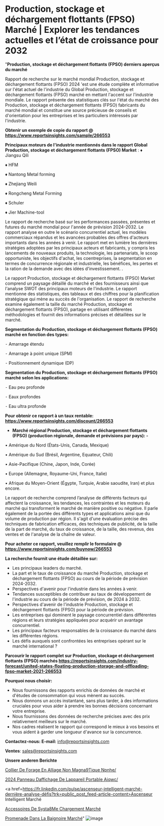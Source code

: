 # Production, stockage et déchargement flottants (FPSO) Marché | Explorer les tendances actuelles et l’état de croissance pour 2032

"<strong>Production, stockage et déchargement flottants (FPSO) derniers aperçus du marché</strong>

Rapport de recherche sur le marché mondial Production, stockage et déchargement flottants (FPSO) 2024 'est une étude complète et informative sur l'état actuel de l'industrie du Global Production, stockage et déchargement flottants (FPSO) marché en mettant l'accent sur l'industrie mondiale. Le rapport présente des statistiques clés sur l'état du marché des Production, stockage et déchargement flottants (FPSO) fabricants du marché mondial et constitue une source précieuse de conseils et d'orientation pour les entreprises et les particuliers intéressés par l'industrie.

<strong>Obtenir un exemple de copie du rapport @ <a href=https://www.reportsinsights.com/sample/266553>https://www.reportsinsights.com/sample/266553</a></strong>

<strong>Principaux moteurs de l'industrie mentionnés dans le rapport Global Production, stockage et déchargement flottants (FPSO) Market</strong> :
♦ Jiangsu Qili

♦ HFM

♦ Nantong Metal forming

♦ Zhejiang Weili

♦ Rongcheng Metal Forming

♦ Schuler

♦ Jier Machine-tool

Le rapport de recherche basé sur les performances passées, présentes et futures du marché mondial pour l'année de prévision 2024-2032. Le rapport analyse en outre le scénario concurrentiel actuel, les modèles commerciaux répandus et les avancées probables des offres d'acteurs importants dans les années à venir. Le rapport met en lumière les dernières stratégies adoptées par les principaux acteurs et fabricants, y compris les lancements de nouveaux produits, la technologie, les partenariats, le scoop opportuniste, les objectifs d'achat, les coentreprises, la segmentation en termes de concurrence régionale et industrielle, les bénéfices, les pertes et la ration de la demande avec des idées d'investissement. .

Le rapport Production, stockage et déchargement flottants (FPSO) Market comprend un paysage détaillé du marché et des fournisseurs ainsi que l'analyse SWOT des principaux moteurs de l'industrie. Le rapport mentionne des statistiques, des tableaux et des chiffres pour la planification stratégique qui mène au succès de l'organisation. Le rapport de recherche examine également la taille du marché Production, stockage et déchargement flottants (FPSO), partage en utilisant différentes méthodologies et fournit des informations précises et détaillées sur le marché.

<strong>Segmentation du Production, stockage et déchargement flottants (FPSO) marché en fonction des types:</strong>


⁃ Amarrage étendu

⁃ Amarrage à point unique (SPM)

⁃ Positionnement dynamique (DP)

<strong>Segmentation du Production, stockage et déchargement flottants (FPSO) marché selon les applications:</strong>


⁃ Eau peu profonde

⁃ Eaux profondes

⁃ Eau ultra profonde

<strong>Pour obtenir ce rapport à un taux rentable: <a href=https://www.reportsinsights.com/discount/266553>https://www.reportsinsights.com/discount/266553</a></strong>
<ul>
  <li><strong>Marché régional Production, stockage et déchargement flottants (FPSO) (production régionale, demande et prévisions par pays): -</strong></li>
</ul>
• Amérique du Nord (États-Unis, Canada, Mexique)

• Amérique du Sud (Brésil, Argentine, Equateur, Chili)

• Asie-Pacifique (Chine, Japon, Inde, Corée)

• Europe (Allemagne, Royaume-Uni, France, Italie)

• Afrique du Moyen-Orient (Égypte, Turquie, Arabie saoudite, Iran) et plus encore.

Le rapport de recherche comprend l’analyse de différents facteurs qui affectent la croissance, les tendances, les contraintes et les moteurs du marché qui transforment le marché de manière positive ou négative. Il parle également de la portée des différents types et applications ainsi que du volume de production par région. Il s'agit d'une évaluation précise des techniques de fabrication efficaces, des techniques de publicité, de la taille de la part de marché, du taux de croissance, de la taille, des revenus, des ventes et de l'analyse de la chaîne de valeur.

<strong>Pour acheter ce rapport, veuillez remplir le formulaire @   <a href=https://www.reportsinsights.com/buynow/266553>https://www.reportsinsights.com/buynow/266553</a></strong>

<strong>La recherche fournit une étude détaillée sur:</strong>
<ul>
  <li>Les principaux leaders du marché.</li>
  <li>La part et le taux de croissance du marché Production, stockage et déchargement flottants (FPSO) au cours de la période de prévision 2024-2032.</li>
  <li>Perspectives d'avenir pour l'industrie dans les années à venir.</li>
  <li>Tendances susceptibles de contribuer au taux de développement de l'industrie au cours de la période de prévision, de 2024 à 2032.</li>
  <li>Perspectives d'avenir de l'industrie Production, stockage et déchargement flottants (FPSO) pour la période de prévision.</li>
  <li>Les entreprises qui dominent le paysage concurrentiel dans différentes régions et leurs stratégies appliquées pour acquérir un avantage concurrentiel.</li>
  <li>Les principaux facteurs responsables de la croissance du marché dans les différentes régions.</li>
  <li>Les défis auxquels sont confrontées les entreprises opérant sur le marché international ?</li>
</ul>

<strong>Parcourir le rapport complet sur Production, stockage et déchargement flottants (FPSO) marchés <a href=https://reportsinsights.com/industry-forecast/united-states-floating-production-storage-and-offloading-fpso-market-2021-266553>https://reportsinsights.com/industry-forecast/united-states-floating-production-storage-and-offloading-fpso-market-2021-266553</a></strong>

<strong>Pourquoi nous choisir:</strong>
<ul>
  <li>Nous fournissons des rapports enrichis de données de marché et d'études de consommation qui vous mènent au succès.</li>
  <li>Nous donnons un accès instantané, sans plus tarder, à des informations cruciales pour vous aider à prendre les bonnes décisions concernant votre entreprise.</li>
  <li>Nous fournissons des données de recherche précises avec des prix relativement meilleurs sur le marché.</li>
  <li>Nos cadres réalisent le rapport qui correspond le mieux à vos besoins et vous aident à garder une longueur d'avance sur la concurrence.</li>
</ul>
<strong>Contactez-nous:
</strong><strong>E-mail:</strong> <a href=mailto:info@reportsinsights.com>info@reportsinsights.com</a>

<strong>Ventes</strong>: <a href=mailto:sales@reportsinsights.com>sales@reportsinsights.com</a>

<strong>Unsere anderen Berichte</strong>

<a href=https://www.linkedin.com/pulse/collier-de-forage-en-alliage-non-magn%C3%A9tique-npnhe/>Collier De Forage En Alliage Non Magna9Tique Npnhe/</a>

<a href=https://www.linkedin.com/pulse/2024-panneau-daffichage-de-lappareil-portable-aiqwc/>2024 Panneau Daffichage De Lappareil Portable Aiqwc/</a>

<a href=https://fr.linkedin.com/pulse/ascenseur-intelligent-marché-dernière-analyse-défis?trk=public_post_feed-article-content>Ascenseur Intelligent Marché</a>

<a href=https://www.linkedin.com/pulse/accessoires-de-syst%C3%A8me-chargement-march%C3%A9-rapport-rkvsf/>Accessoires De Systa8Me Chargement Marché</a>

<a href=https://www.linkedin.com/pulse/promenade-dans-la-baignoire-march%C3%A9-taille-part-izekc/>Promenade Dans La Baignoire Marché</a>"
![image](https://github.com/daminid12/RImarket/assets/158430485/4c5b8a97-fc83-4c14-8fb6-96a1fb9961c7)
